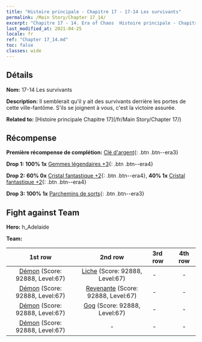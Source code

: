 ```yaml
---
title: "Histoire principale - Chapitre 17 - 17-14 Les survivants"
permalink: /Main Story/Chapter 17_14/
excerpt: "Chapitre 17 - 14. Era of Chaos  Histoire principale - Chapitre 17_14. 17-14 Les survivants"
last_modified_at: 2021-04-25
locale: fr
ref: "Chapter 17_14.md"
toc: false
classes: wide
---
```


## Détails

 **Nom:** 17-14 Les survivants

 **Description:** Il semblerait qu'il y ait des survivants derrière les portes de cette ville-fantôme. S'ils se joignent à vous, c'est la victoire assurée.

 **Related to:** [Histoire principale Chapitre 17](/fr/Main Story/Chapter 17/)

## Récompense

 **Première récompense de complétion:** [Clé d'argent](/ItemsFR/con_693/){: .btn .btn--era3}

 **Drop 1:** **100% 1x** [Gemmes légendaires +3](/ItemsFR/mat_58/){: .btn .btn--era4}

 **Drop 2:** **60% 0x** [Cristal fantastique +2](/ItemsFR/mat_52/){: .btn .btn--era4}, **40% 1x** [Cristal fantastique +2](/ItemsFR/mat_52/){: .btn .btn--era4}

 **Drop 3:** **100% 1x** [Parchemins de sorts](/ItemsFR/con_694/){: .btn .btn--era3}


## Fight against Team
 **Hero:** h_Adelaide

 **Team:**


  | 1st row | 2nd row | 3rd row | 4th row |
  |:----:|:----:|:----|:----:|
  | [Démon](/fr/units/Demon/) (Score: 92888, Level:67)  | [Liche](/fr/units/Lich/) (Score: 92888, Level:67)  | - | - |
  | [Démon](/fr/units/Demon/) (Score: 92888, Level:67)  | [Revenante](/fr/units/Wight/) (Score: 92888, Level:67)  | - | - |
  | [Démon](/fr/units/Demon/) (Score: 92888, Level:67)  | [Gog](/fr/units/Gog/) (Score: 92888, Level:67)  | - | - |
  | [Démon](/fr/units/Demon/) (Score: 92888, Level:67)  | - | - | - |


